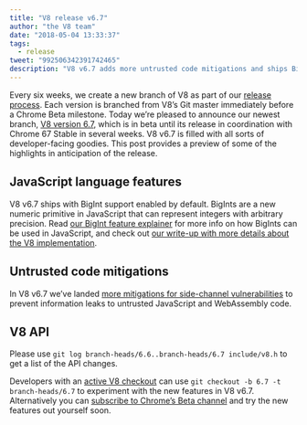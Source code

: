 ```yaml
---
title: "V8 release v6.7"
author: "the V8 team"
date: "2018-05-04 13:33:37"
tags: 
  - release
tweet: "992506342391742465"
description: "V8 v6.7 adds more untrusted code mitigations and ships BigInt support."
---
```

Every six weeks, we create a new branch of V8 as part of our [release process](/docs/release-process). Each version is branched from V8’s Git master immediately before a Chrome Beta milestone. Today we’re pleased to announce our newest branch, [V8 version 6.7](https://chromium.googlesource.com/v8/v8.git/+log/branch-heads/6.7), which is in beta until its release in coordination with Chrome 67 Stable in several weeks. V8 v6.7 is filled with all sorts of developer-facing goodies. This post provides a preview of some of the highlights in anticipation of the release.

<!--truncate-->
## JavaScript language features

V8 v6.7 ships with BigInt support enabled by default. BigInts are a new numeric primitive in JavaScript that can represent integers with arbitrary precision. Read [our BigInt feature explainer](/features/bigint) for more info on how BigInts can be used in JavaScript, and check out [our write-up with more details about the V8 implementation](/blog/bigint).

## Untrusted code mitigations

In V8 v6.7 we’ve landed [more mitigations for side-channel vulnerabilities](/docs/untrusted-code-mitigations) to prevent information leaks to untrusted JavaScript and WebAssembly code.

## V8 API

Please use `git log branch-heads/6.6..branch-heads/6.7 include/v8.h` to get a list of the API changes.

Developers with an [active V8 checkout](/docs/source-code#using-git) can use `git checkout -b 6.7 -t branch-heads/6.7` to experiment with the new features in V8 v6.7. Alternatively you can [subscribe to Chrome’s Beta channel](https://www.google.com/chrome/browser/beta.html) and try the new features out yourself soon.
